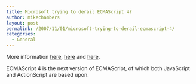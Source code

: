 ```yaml
---
title: Microsoft trying to derail ECMAScript 4?
author: mikechambers
layout: post
permalink: /2007/11/01/microsoft-trying-to-derail-ecmascript-4/
categories:
  - General
---
```



More information [here][1], [here][2] and [here][3].

ECMAScript 4 is the next version of ECMAScript, of which both JavaScript and ActionScript are based upon.

 [1]: http://ajaxian.com/archives/ecmascript-edition-4-brendan-speaks-out
 [2]: http://weblogs.mozillazine.org/roadmap/archives/2007/10/open_letter_to_chris_wilson.html
 [3]: http://ajaxian.com/archives/the-future-of-ecmascript-3-is-4